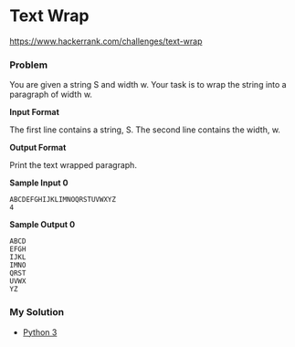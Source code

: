 # Text Wrap

https://www.hackerrank.com/challenges/text-wrap

### Problem

You are given a string S and width w. 
Your task is to wrap the string into a paragraph of width w.

**Input Format**

The first line contains a string, S. 
The second line contains the width, w.

**Output Format**

Print the text wrapped paragraph.

**Sample Input 0**

```
ABCDEFGHIJKLIMNOQRSTUVWXYZ
4
```

**Sample Output 0**

```
ABCD
EFGH
IJKL
IMNO
QRST
UVWX
YZ
```

### My Solution

- [Python 3](python3.py)
